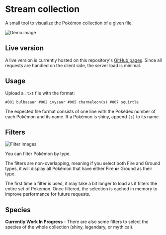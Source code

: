 # Stream collection

A small tool to visualize the Pokémon collection of a given file.

![Demo image](https://i.imgur.com/HzTNOGC.png)

## Live version

A live version is currently hosted on this repository's <a href="https://isackender.github.io/poke-collection/" target="_blank">GitHub pages</a>. Since all requests are handled on the client side, the server load is minimal.

## Usage

Upload a `.txt` file with the format:
```
#001 bulbasaur #002 ivysaur #005 charmeleon(s) #007 squirtle
```

The expected file format consists of one line with the Pokédex number of each Pokémon and its name. If a Pokémon is shiny, append `(s)` to its name.

## Filters 

![Filter images](https://i.imgur.com/p72G5lI.png)

You can filter Pokémon by type.

The filters are non-overlapping, meaning if you select both Fire and Ground types, it will display all Pokémon that have either Fire **or** Ground as their type.

The first time a filter is used, it may take a bit longer to load as it filters the entire set of Pokémon. Once filtered, the selection is cached in memory to improve performance for future requests.

## Species

**Currently Work In Progress** - There are also some filters to select the species of the whole collection (shiny, legendary, or mythical). 
